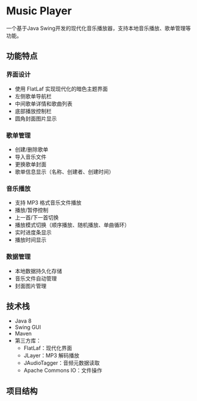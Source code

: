 # Music Player

一个基于Java Swing开发的现代化音乐播放器，支持本地音乐播放、歌单管理等功能。

## 功能特点

### 界面设计
- 使用 FlatLaf 实现现代化的暗色主题界面
- 左侧歌单导航栏
- 中间歌单详情和歌曲列表
- 底部播放控制栏
- 圆角封面图片显示

### 歌单管理
- 创建/删除歌单
- 导入音乐文件
- 更换歌单封面
- 歌单信息显示（名称、创建者、创建时间）

### 音乐播放
- 支持 MP3 格式音乐文件播放
- 播放/暂停控制
- 上一首/下一首切换
- 播放模式切换（顺序播放、随机播放、单曲循环）
- 实时进度条显示
- 播放时间显示

### 数据管理
- 本地数据持久化存储
- 音乐文件自动管理
- 封面图片管理

## 技术栈

- Java 8
- Swing GUI
- Maven
- 第三方库：
  - FlatLaf：现代化界面
  - JLayer：MP3 解码播放
  - JAudioTagger：音频元数据读取
  - Apache Commons IO：文件操作

## 项目结构 
